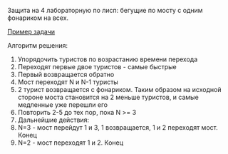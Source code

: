 Защита на 4 лабораторную по лисп: бегущие по мосту с одним фонариком на всех.

[Пример задачи](https://zen.yandex.ru/media/id/614045f7dfe9032cedf31a47/zagadka-pro-most-i-fonarik-razomni-mozgi-15-615c289c3b85ae7318e94243)

Алгоритм решения:
1. Упорядочить туристов по возрастанию времени перехода
2. Переходят первые двое туристов - самые быстрые
3. Первый возвращается обратно
4. Мост переходят N и N-1 туристы
5. 2 турист возвращается с фонариком. Таким образом на исходной стороне моста становится на 2 меньше туристов, и самые медленные уже перешли его
6. Повторить 2-5 до тех пор, пока N >= 3
7. Дальнейшие действия:
1. N=3 - мост перейдут 1 и 3, 1 возвращается, 1 и 2 переходят мост. Конец
2. N=2 - мост переходят 1 и 2. Конец
